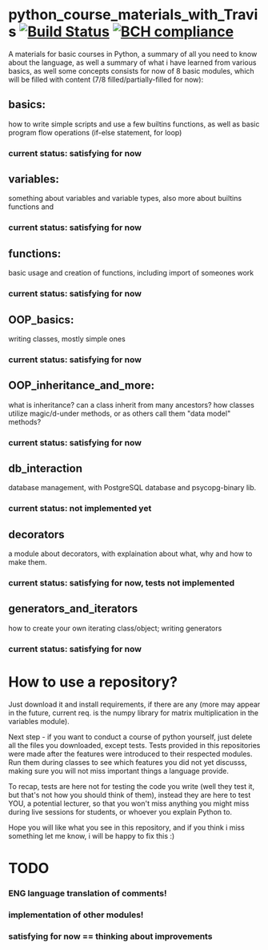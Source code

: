 # python_course_materials_with_Travis [![Build Status](https://travis-ci.org/Neuroszima/python_course_materials_with_Travis.png?branch=master)](https://travis-ci.org/Neuroszima/python_course_materials_with_Travis) [![BCH compliance](https://bettercodehub.com/edge/badge/Neuroszima/python_course_materials_with_Travis?branch=master)](https://bettercodehub.com/)

A materials for basic courses in Python, a summary of all you need to know about the language, as well a summary of what i have learned from various  basics, as well some concepts 
consists for now of 8 basic modules, which will be filled with content (7/8 filled/partially-filled for now):

## basics: 
  how to write simple scripts and use a few builtins functions, as well as basic program flow operations (if-else statement, for loop)
  ### current status: satisfying for now

## variables:
  something about variables and variable types, also more about builtins functions and 
  ### current status: satisfying for now
  
## functions:
  basic usage and creation of functions, including import of someones work
  ### current status: satisfying for now
  
## OOP_basics:
  writing classes, mostly simple ones
  ### current status: satisfying for now
  
## OOP_inheritance_and_more:
  what is inheritance? can a class inherit from many ancestors?
  how classes utilize magic/d-under methods, or as others call them "data model" methods?
  ### current status: satisfying for now
  
## db_interaction
  database management, with PostgreSQL database and psycopg-binary lib.
  ### current status: not implemented yet
  
## decorators
  a module about decorators, with explaination about what, why and how to make them.
  ### current status: satisfying for now, tests not implemented
  
## generators_and_iterators
  how to create your own iterating class/object; writing generators
  ### current status: satisfying for now
  
  
# How to use a repository?

Just download it and install requirements, if there are any (more may appear in the future, current req. 
is the numpy library for matrix multiplication in the variables module).

Next step - if you want to conduct a course of python yourself, just delete all the files you downloaded, except tests. 
Tests provided in this repositories were made after the features were introduced to their respected modules. 
Run them during classes to see which features you did not yet discusss, 
making sure you will not miss important things a language provide. 

To recap, tests are here not for testing the code you write (well they test it, but that's not how you should think of them), 
instead they are here to test YOU, a potential lecturer, 
so that you won't miss anything you might miss during live sessions for students, or whoever you explain Python to.

Hope you will like what you see in this repository, and if you think i miss something let me know, 
i will be happy to fix this :)

# TODO

### ENG language translation of comments!
### implementation of other modules!
### satisfying for now == thinking about improvements
